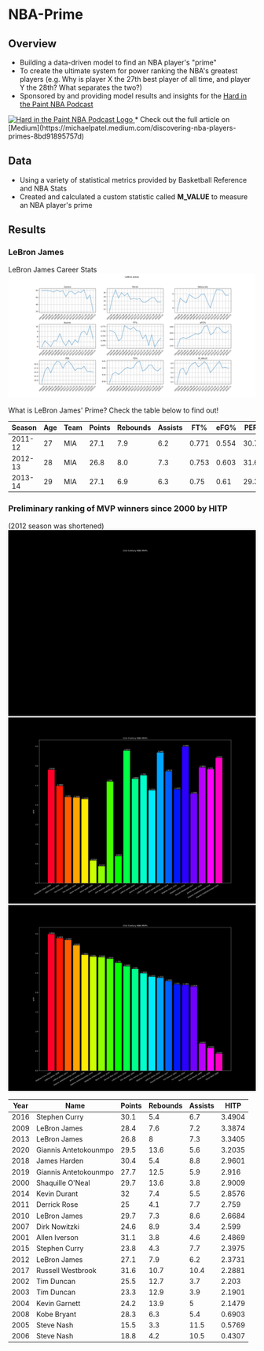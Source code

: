 # NBA-Prime
## Overview
* Building a data-driven model to find an NBA player's "prime"
* To create the ultimate system for power ranking the NBA's greatest players (e.g. Why is player X the 27th best player of all time, and player Y the 28th? What separates the two?)
* Sponsored by and providing model results and insights for the [Hard in the Paint NBA Podcast](https://soundcloud.com/engineers-play "Hard in the Paint NBA Podcast")
<a href="https://soundcloud.com/engineers-play">
  <img src="https://i1.sndcdn.com/avatars-000446326572-ycrzp2-t500x500.jpg" alt="Hard in the Paint NBA Podcast Logo" width="300"/>
</a>
* Check out the full article on [Medium](https://michaelpatel.medium.com/discovering-nba-players-primes-8bd91895757d)

## Data
* Using a variety of statistical metrics provided by Basketball Reference and NBA Stats
* Created and calculated a custom statistic called **M_VALUE** to measure an NBA player's prime

## Results
### LeBron James
LeBron James Career Stats
![LBJ Raw Stats](https://github.com/mikepatel/NBA-Prime/blob/master/Primes/results/LeBron%20James/LeBron%20James_plots.png)


What is LeBron James' Prime? Check the table below to find out!

|Season |Age|Team|Points|Rebounds|Assists|FT%  |eFG% |PER |TS%  |M_VALUE|
|-------|---|----|------|--------|-------|-----|-----|----|-----|-------|
|2011-12|27 |MIA |27.1  |7.9     |6.2    |0.771|0.554|30.7|0.605|0.4707 |
|2012-13|28 |MIA |26.8  |8.0     |7.3    |0.753|0.603|31.6|0.64 |0.5467 |
|2013-14|29 |MIA |27.1  |6.9     |6.3    |0.75 |0.61 |29.3|0.649|0.4727 |


### Preliminary ranking of MVP winners since 2000 by HITP
(2012 season was shortened)\
![](https://github.com/mikepatel/NBA-Prime/blob/master/MVP/results/racing_bar_mvp.gif)
![](https://github.com/mikepatel/NBA-Prime/blob/master/MVP/results/bar_mvp.png)
![](https://github.com/mikepatel/NBA-Prime/blob/master/MVP/results/sorted_bar_mvp.png)

| Year | Name                  | Points | Rebounds | Assists | HITP   | 
|------|-----------------------|--------|----------|---------|--------| 
| 2016 | Stephen Curry         | 30.1   | 5.4      | 6.7     | 3.4904 | 
| 2009 | LeBron James          | 28.4   | 7.6      | 7.2     | 3.3874 | 
| 2013 | LeBron James          | 26.8   | 8        | 7.3     | 3.3405 | 
| 2020 | Giannis Antetokounmpo | 29.5   | 13.6     | 5.6     | 3.2035 | 
| 2018 | James Harden          | 30.4   | 5.4      | 8.8     | 2.9601 | 
| 2019 | Giannis Antetokounmpo | 27.7   | 12.5     | 5.9     | 2.916  | 
| 2000 | Shaquille O'Neal      | 29.7   | 13.6     | 3.8     | 2.9009 | 
| 2014 | Kevin Durant          | 32     | 7.4      | 5.5     | 2.8576 | 
| 2011 | Derrick Rose          | 25     | 4.1      | 7.7     | 2.759  | 
| 2010 | LeBron James          | 29.7   | 7.3      | 8.6     | 2.6684 | 
| 2007 | Dirk Nowitzki         | 24.6   | 8.9      | 3.4     | 2.599  | 
| 2001 | Allen Iverson         | 31.1   | 3.8      | 4.6     | 2.4869 | 
| 2015 | Stephen Curry         | 23.8   | 4.3      | 7.7     | 2.3975 | 
| 2012 | LeBron James          | 27.1   | 7.9      | 6.2     | 2.3731 | 
| 2017 | Russell Westbrook     | 31.6   | 10.7     | 10.4    | 2.2881 | 
| 2002 | Tim Duncan            | 25.5   | 12.7     | 3.7     | 2.203  | 
| 2003 | Tim Duncan            | 23.3   | 12.9     | 3.9     | 2.1901 | 
| 2004 | Kevin Garnett         | 24.2   | 13.9     | 5       | 2.1479 | 
| 2008 | Kobe Bryant           | 28.3   | 6.3      | 5.4     | 0.6903 | 
| 2005 | Steve Nash            | 15.5   | 3.3      | 11.5    | 0.5769 | 
| 2006 | Steve Nash            | 18.8   | 4.2      | 10.5    | 0.4307 | 

